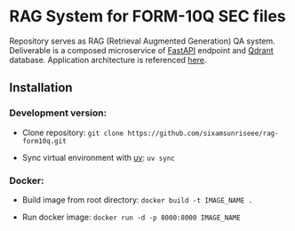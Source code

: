 # RAG System for FORM-10Q SEC files
Repository serves as RAG (Retrieval Augmented Generation) QA system.
Deliverable is a composed microservice of [FastAPI](https://github.com/fastapi/fastapi) endpoint
and [Qdrant](https://qdrant.tech/) database. Application architecture is referenced [here](docs/architecutre.md).

## Installation

### Development version:
- Clone repository:
`git clone https://github.com/sixamsunriseee/rag-form10q.git`

- Sync virtual environment with [uv](https://github.com/astral-sh/uv):
`uv sync`

### Docker:
- Build image from root directory: 
`docker build -t IMAGE_NAME .`

- Run docker image:
`docker run -d -p 8000:8000 IMAGE_NAME`
## 
